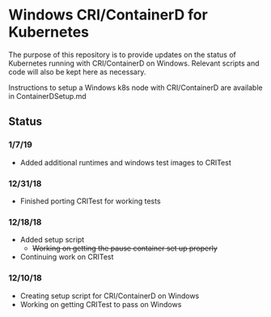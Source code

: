 # Windows CRI/ContainerD for Kubernetes
The purpose of this repository is to provide updates on the status of Kubernetes running with CRI/ContainerD on Windows.
Relevant scripts and code will also be kept here as necessary.

Instructions to setup a Windows k8s node with CRI/ContainerD are available in ContainerDSetup.md

## Status

### 1/7/19
  * Added additional runtimes and windows test images to CRITest

### 12/31/18
  * Finished porting CRITest for working tests

### 12/18/18
  * Added setup script
    * ~~Working on getting the pause container set up properly~~
  * Continuing work on CRITest

### 12/10/18
  * Creating setup script for CRI/ContainerD on Windows
  * Working on getting CRITest to pass on Windows
